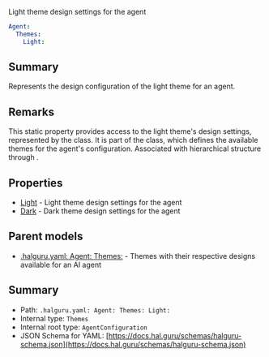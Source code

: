 <!--
title: Light
description: Light theme design settings for the agent
version: 1.40.3-beta.6
generated: true
date: 2025-04-28
node: This file is generated by the command-line program: `halguru manual -c -m`
-->


Light theme design settings for the agent

```yaml
Agent:
  Themes:
    Light:
```

## Summary

Represents the design configuration of the light theme for an agent.

## Remarks

This static property provides access to the light theme's design settings, represented by the class. It is part of the class, which defines the available themes for the agent's configuration. Associated with hierarchical structure through .

## Properties

* [Light]((halguru)-agent-themes-light.md) - Light theme design settings for the agent
* [Dark]((halguru)-agent-themes-dark.md) - Dark theme design settings for the agent

## Parent models

* [.halguru.yaml: Agent: Themes:]((halguru)-agent-themes.md) - Themes with their respective designs available for an AI agent

## Summary

* Path: `.halguru.yaml: Agent: Themes: Light:`
* Internal type: `Themes`
* Internal root type: `AgentConfiguration`
* JSON Schema for YAML: [https://docs.hal.guru/schemas/halguru-schema.json](https://docs.hal.guru/schemas/halguru-schema.json)
